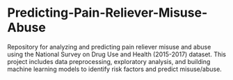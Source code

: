 # Predicting-Pain-Reliever-Misuse-Abuse
Repository for analyzing and predicting pain reliever misuse and abuse using the National Survey on Drug Use and Health (2015-2017) dataset. This project includes data preprocessing, exploratory analysis, and building machine learning models to identify risk factors and predict misuse/abuse.
